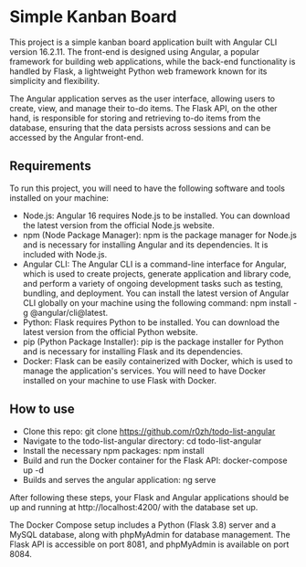 # Simple Kanban Board

This project is a simple kanban board application built with Angular CLI version 16.2.11. The front-end is designed using Angular, a popular framework for building web applications, while the back-end functionality is handled by Flask, a lightweight Python web framework known for its simplicity and flexibility.

The Angular application serves as the user interface, allowing users to create, view, and manage their to-do items. The Flask API, on the other hand, is responsible for storing and retrieving to-do items from the database, ensuring that the data persists across sessions and can be accessed by the Angular front-end.

## Requirements

To run this project, you will need to have the following software and tools installed on your machine:
- Node.js: Angular 16 requires Node.js to be installed. You can download the latest version from the official Node.js website.
- npm (Node Package Manager): npm is the package manager for Node.js and is necessary for installing Angular and its dependencies. It is included with Node.js.
- Angular CLI: The Angular CLI is a command-line interface for Angular, which is used to create projects, generate application and library code, and perform a variety of ongoing development tasks such as testing, bundling, and deployment. You can install the latest version of Angular CLI globally on your machine using the following command: npm install -g @angular/cli@latest.
- Python: Flask requires Python to be installed. You can download the latest version from the official Python website.
- pip (Python Package Installer): pip is the package installer for Python and is necessary for installing Flask and its dependencies.
- Docker: Flask can be easily containerized with Docker, which is used to manage the application's services. You will need to have Docker installed on your machine to use Flask with Docker.

## How to use

- Clone this repo: git clone https://github.com/r0zh/todo-list-angular
- Navigate to the todo-list-angular directory: cd todo-list-angular
- Install the necessary npm packages: npm install
- Build and run the Docker container for the Flask API: docker-compose up -d
- Builds and serves the angular application: ng serve

After following these steps, your Flask and Angular applications should be up and running at http://localhost:4200/ with the database set up.

The Docker Compose setup includes a Python (Flask 3.8) server and a MySQL database, along with phpMyAdmin for database management. The Flask API is accessible on port 8081, and phpMyAdmin is available on port 8084.
